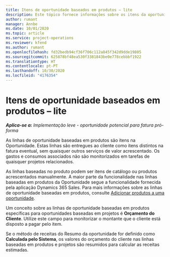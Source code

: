 ```yaml
---
title: Itens de oportunidade baseados em produtos – lite
description: Este tópico fornece informações sobre os itens da oportunidade baseada em produtos no Project Operations.
author: rumant
manager: Annbe
ms.date: 10/01/2020
ms.topic: article
ms.service: project-operations
ms.reviewer: kfend
ms.author: rumant
ms.openlocfilehash: fd32bedb94cf36f706c112a845f342d9dde19805
ms.sourcegitcommit: 625878bf48ea530f3381843be0e778cebbbf1922
ms.translationtype: HT
ms.contentlocale: pt-PT
ms.lasthandoff: 10/30/2020
ms.locfileid: "4176354"
---
```

# <a name="product-based-opportunity-lines---lite"></a>Itens de oportunidade baseados em produtos – lite

_**Aplica-se a:** Implementação leve - oportunidade potencial para fatura pró-forma_

As linhas de oportunidade baseadas em produtos são itens na Oportunidade. Estas linhas são entregues ao cliente como itens distintos na fatura eventual, sem quaisquer outros serviços de valor acrescentado. Os gastos e consumos associados não são monitorizados em tarefas de quaisquer projetos relacionados.

As linhas baseadas no produto podem ser itens de catálogo ou produtos acrescentados manualmente. A maior parte da funcionalidade nas linhas baseadas em produtos da Oportunidade segue a funcionalidade fornecida pela aplicação Dynamics 365 Sales. Para mais informações sobre as linhas de oportunidade baseadas em produtos, consulte [Adicionar produtos a uma oportunidade](https://docs.microsoft.com/dynamics365/sales-enterprise/add-products-opportunity).

Um conceito sobre as linhas de oportunidade baseadas em produtos específicas para oportunidades baseadas em projetos é **Orçamento do Cliente**. Utilize este campo para monitorizar o montante que o cliente está disposto a pagar pelo item.

Se o método de receitas do Resumo da oportunidade for definido como **Calculada pelo Sistema**, os valores do orçamento do cliente nas linhas baseadas em produtos e projetos são resumidos para calcular as receitas estimadas.
